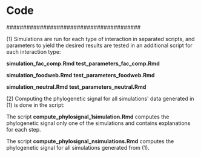 # Code
########################################

(1) Simulations are run for each type of interaction in separated scripts, and parameters to yield the desired results are tested in an additional script for each interaction type:

**simulation_fac_comp.Rmd**
**test_parameters_fac_comp.Rmd**

**simulation_foodweb.Rmd**
**test_parameters_foodweb.Rmd**

**simulation_neutral.Rmd**
**test_parameters_neutral.Rmd**

(2) Computing the phylogenetic signal for all simulations' data generated in (1) is done in the script:

The script **compute_phylosignal_1simulation.Rmd** computes the phylogenetic signal only one of the simulations and contains explanations for each step.

The script **compute_phylosignal_nsimulations.Rmd** computes the phylogenetic signal for all simulations generated from (1).
